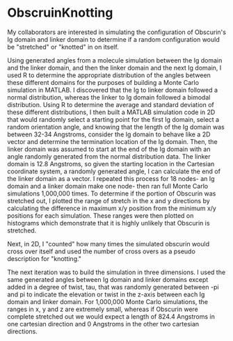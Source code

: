 # ObscruinKnotting
My collaborators are interested in simulating the configuration of Obscurin's Ig domain and linker domain to determine if a random configuration would be "stretched" or "knotted" in on itself.

Using generated angles from a molecule simulation between the Ig domain and the linker domain, and then the linker domain and the next Ig domain, I used R to determine the appropriate distribution of the angles between these different domains for the purposes of building a Monte Carlo simulation in MATLAB. I discovered that the Ig to linker domain followed a normal distribution, whereas the linker to Ig domain followed a bimodal distribution. Using R to determine the average and standard deviation of these different distributions, I then built a MATLAB simulation code in 2D that would randomly select a starting point for the first Ig domain, select a random orientation angle, and knowing that the length of the Ig domain was between 32-34 Angstroms, consider the Ig domain to behave like a 2D vector and determine the termination location of the Ig domain. Then, the linker domain was assumed to start at the end of the Ig domain with an angle randomly generated from the normal distribution data. The linker domain is 12.8 Angstroms, so given the starting location in the Cartesian coordinate system, a randomly generated angle, I can calculate the end of the linker domain as a vector. I repeated this process for 18 nodes- an Ig domain and a linker domain make one node- then ran full Monte Carlo simulations 1,000,000 times. To determine if the portion of Obscurin was stretched out, I plotted the range of stretch in the x and y directions by calculating the difference in maximum x/y position from the minimum x/y positions for each simulation. These ranges were then plotted on histograms which demonstrate that it is highly unlikely that Obscurin is stretched. 

Next, in 2D, I "counted" how many times the simulated obscurin would cross over itself and used the number of cross overs as a pseudo description for "knotting."

The next iteration was to build the simulation in three dimensions. I used the same generated angles between Ig domain and linker domains except added in a degree of twist, tau, that was randomly generated between -pi and pi to indicate the elevation or twist in the z-axis between each Ig domain and linker domain. For 1,000,000 Monte Carlo simulations, the ranges in x, y and z are extremely small, whereas if Obscurin were complete stretched out we would expect a length of 824.4 Angstroms in one cartesian direction and 0 Angstroms in the other two cartesian directions.
